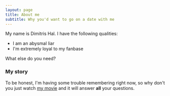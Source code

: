 ```yaml
---
layout: page
title: About me
subtitle: Why you'd want to go on a date with me
---
```


My name is Dimitris Hal. I have the following qualities:

- I am an abysmal liar
- I'm extremely loyal to my fanbase

What else do you need?

### My story

To be honest, I'm having some trouble remembering right now, so why don't you just watch [my movie](https://en.wikipedia.org/wiki/Birdman_(film)) and it will answer **all** your questions.

